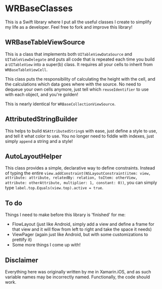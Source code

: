 # WRBaseClasses

This is a Swift library where I put all the useful classes I create to simplify my life as a developer. Feel free to fork and improve this library!

## WRBaseTableViewSource

This is a class that implements both `UITableViewDataSource` and `UITableViewDelegate` and puts all code that is repeated each time you build a `UITableView` into a super(b) class. It requires all your cells to inherit from `WRBaseTableViewCell`.

This class puts the responsibility of calculating the height with the cell, and the calculations which data goes where with the source. No need to dequeue your own cells anymore, just tell which `reuseIdentifier` to use with each object, and you're golden!

This is nearly identical for `WRBaseCollectionViewSource`.

## AttributedStringBuilder

This helps to build `NSAttributedString`s with ease, just define a style to use, and tell it what color to use. You no longer need to fiddle with indexes, just simply `append` a string and a style!

## AutoLayoutHelper

This class provides a simple, declarative way to define constraints. Instead of typing the entire `view.addConstraint(NSLayoutConstraint(item: view, attribute: attribute, relatedBy: relation, toItem: otherView, attribute: otherAttribute, multiplier: 1, constant: 0))`, you can simply type `label.top.Equals(view.top).active = true`.

## To do

Things I need to make before this library is 'finished' for me:

 - FlowLayout (just like Android, simply add a view and define a frame for that view and it will flow from left to right and take the space it needs)
 - ViewPager (again just like Android, but with some customizations to prettify it)
 - Some more things I come up with!

## Disclaimer

Everything here was originally written by me in Xamarin.iOS, and as such variable names may be incorrectly named. Functionally, the code should work.